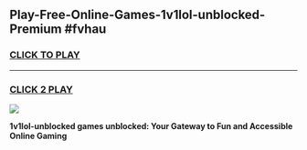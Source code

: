 
## Play-Free-Online-Games-1v1lol-unblocked-Premium #fvhau
<h3>
<a href="https://premium.freeplayer.one?title=1v1lol-unblocked&ref=8M">CLICK TO PLAY</a></h3>
<hr>

<h3>
<a href="https://premium.freeplayer.one?title=1v1lol-unblocked&ref=8M">CLICK 2 PLAY</a>
  
</h3>

<a href="https://premium.freeplayer.one?title=1v1lol-unblocked&ref=8M"><img src="https://clearcache.store/games.png"></a>


**1v1lol-unblocked games unblocked: Your Gateway to Fun and Accessible Online Gaming**
